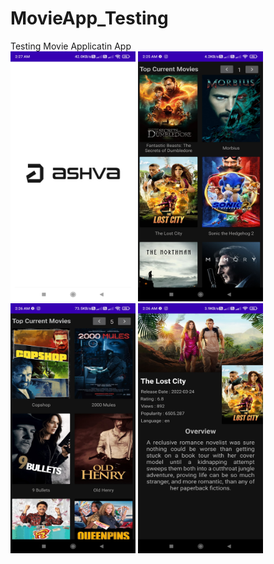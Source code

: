 # MovieApp_Testing
Testing Movie Applicatin App<br>
<img src="screenshots/1.jpg" height=400 width=200>
<img src="screenshots/3.jpg" height=400 width=200>
<img src="screenshots/4.jpg" height=400 width=200>
<img src="screenshots/2.jpg" height=400 width=200>
